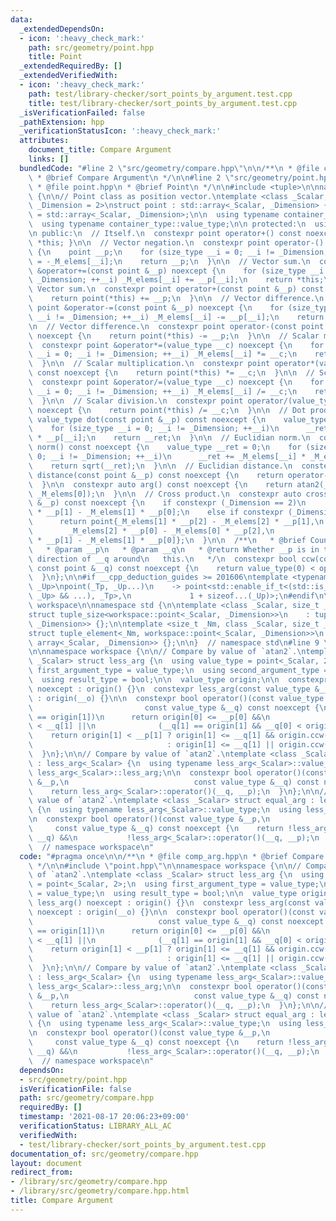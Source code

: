 ```yaml
---
data:
  _extendedDependsOn:
  - icon: ':heavy_check_mark:'
    path: src/geometry/point.hpp
    title: Point
  _extendedRequiredBy: []
  _extendedVerifiedWith:
  - icon: ':heavy_check_mark:'
    path: test/library-checker/sort_points_by_argument.test.cpp
    title: test/library-checker/sort_points_by_argument.test.cpp
  _isVerificationFailed: false
  _pathExtension: hpp
  _verificationStatusIcon: ':heavy_check_mark:'
  attributes:
    document_title: Compare Argument
    links: []
  bundledCode: "#line 2 \"src/geometry/compare.hpp\"\n\n/**\n * @file comp_arg.hpp\n\
    \ * @brief Compare Argument\n */\n\n#line 2 \"src/geometry/point.hpp\"\n\n/**\n\
    \ * @file point.hpp\n * @brief Point\n */\n\n#include <tuple>\n\nnamespace workspace\
    \ {\n\n// Point class as position vector.\ntemplate <class _Scalar, std::size_t\
    \ _Dimension = 2>\nstruct point : std::array<_Scalar, _Dimension> {\n  using container_type\
    \ = std::array<_Scalar, _Dimension>;\n\n  using typename container_type::size_type;\n\
    \  using typename container_type::value_type;\n\n protected:\n  using container_type::_M_elems;\n\
    \n public:\n  // Itself.\n  constexpr point operator+() const noexcept { return\
    \ *this; }\n\n  // Vector negation.\n  constexpr point operator-() const noexcept\
    \ {\n    point __p;\n    for (size_type __i = 0; __i != _Dimension; ++__i) __p[__i]\
    \ = -_M_elems[__i];\n    return __p;\n  }\n\n  // Vector sum.\n  constexpr point\
    \ &operator+=(const point &__p) noexcept {\n    for (size_type __i = 0; __i !=\
    \ _Dimension; ++__i) _M_elems[__i] += __p[__i];\n    return *this;\n  }\n\n  //\
    \ Vector sum.\n  constexpr point operator+(const point &__p) const noexcept {\n\
    \    return point(*this) += __p;\n  }\n\n  // Vector difference.\n  constexpr\
    \ point &operator-=(const point &__p) noexcept {\n    for (size_type __i = 0;\
    \ __i != _Dimension; ++__i) _M_elems[__i] -= __p[__i];\n    return *this;\n  }\n\
    \n  // Vector difference.\n  constexpr point operator-(const point &__p) const\
    \ noexcept {\n    return point(*this) -= __p;\n  }\n\n  // Scalar multiplication.\n\
    \  constexpr point &operator*=(value_type __c) noexcept {\n    for (size_type\
    \ __i = 0; __i != _Dimension; ++__i) _M_elems[__i] *= __c;\n    return *this;\n\
    \  }\n\n  // Scalar multiplication.\n  constexpr point operator*(value_type __c)\
    \ const noexcept {\n    return point(*this) *= __c;\n  }\n\n  // Scalar division.\n\
    \  constexpr point &operator/=(value_type __c) noexcept {\n    for (size_type\
    \ __i = 0; __i != _Dimension; ++__i) _M_elems[__i] /= __c;\n    return *this;\n\
    \  }\n\n  // Scalar division.\n  constexpr point operator/(value_type __c) const\
    \ noexcept {\n    return point(*this) /= __c;\n  }\n\n  // Dot product.\n  constexpr\
    \ value_type dot(const point &__p) const noexcept {\n    value_type __ret = 0;\n\
    \    for (size_type __i = 0; __i != _Dimension; ++__i)\n      __ret += _M_elems[__i]\
    \ * __p[__i];\n    return __ret;\n  }\n\n  // Euclidian norm.\n  constexpr value_type\
    \ norm() const noexcept {\n    value_type __ret = 0;\n    for (size_type __i =\
    \ 0; __i != _Dimension; ++__i)\n      __ret += _M_elems[__i] * _M_elems[__i];\n\
    \    return sqrt(__ret);\n  }\n\n  // Euclidian distance.\n  constexpr value_type\
    \ distance(const point &__p) const noexcept {\n    return operator-(__p).norm();\n\
    \  }\n\n  constexpr auto arg() const noexcept {\n    return atan2(_M_elems[1],\
    \ _M_elems[0]);\n  }\n\n  // Cross product.\n  constexpr auto cross(const point\
    \ &__p) const noexcept {\n    if constexpr (_Dimension == 2)\n      return _M_elems[0]\
    \ * __p[1] - _M_elems[1] * __p[0];\n    else if constexpr (_Dimension == 3)\n\
    \      return point{_M_elems[1] * __p[2] - _M_elems[2] * __p[1],\n           \
    \        _M_elems[2] * __p[0] - _M_elems[0] * __p[2],\n                   _M_elems[0]\
    \ * __p[1] - _M_elems[1] * __p[0]};\n  }\n\n  /**\n   * @brief Counter-clockwise.\n\
    \   * @param __p\n   * @param __q\n   * @return Whether __p is in the counter-clockwise\
    \ direction of __q around\n   this.\n   */\n  constexpr bool ccw(const point &__p,\
    \ const point &__q) const noexcept {\n    return value_type(0) < operator-(__p).cross(operator-(__q));\n\
    \  }\n};\n\n#if __cpp_deduction_guides >= 201606\ntemplate <typename _Tp, typename...\
    \ _Up>\npoint(_Tp, _Up...)\n    -> point<std::enable_if_t<(std::is_same_v<_Tp,\
    \ _Up> && ...), _Tp>,\n             1 + sizeof...(_Up)>;\n#endif\n\n}  // namespace\
    \ workspace\n\nnamespace std {\n\ntemplate <class _Scalar, size_t _Dimension>\n\
    struct tuple_size<workspace::point<_Scalar, _Dimension>>\n    : tuple_size<array<_Scalar,\
    \ _Dimension>> {};\n\ntemplate <size_t _Nm, class _Scalar, size_t _Dimension>\n\
    struct tuple_element<_Nm, workspace::point<_Scalar, _Dimension>>\n    : tuple_element<_Nm,\
    \ array<_Scalar, _Dimension>> {};\n\n}  // namespace std\n#line 9 \"src/geometry/compare.hpp\"\
    \n\nnamespace workspace {\n\n// Compare by value of `atan2`.\ntemplate <class\
    \ _Scalar> struct less_arg {\n  using value_type = point<_Scalar, 2>;\n  using\
    \ first_argument_type = value_type;\n  using second_argument_type = value_type;\n\
    \  using result_type = bool;\n\n  value_type origin;\n\n  constexpr less_arg()\
    \ noexcept : origin() {}\n  constexpr less_arg(const value_type &__o) noexcept\
    \ : origin(__o) {}\n\n  constexpr bool operator()(const value_type &__p,\n   \
    \                         const value_type &__q) const noexcept {\n    if (__p[1]\
    \ == origin[1])\n      return origin[0] <= __p[0] &&\n             (origin[1]\
    \ < __q[1] ||\n              (__q[1] == origin[1] && __q[0] < origin[0]));\n\n\
    \    return origin[1] < __p[1] ? origin[1] <= __q[1] && origin.ccw(__p, __q)\n\
    \                              : origin[1] <= __q[1] || origin.ccw(__p, __q);\n\
    \  }\n};\n\n// Compare by value of `atan2`.\ntemplate <class _Scalar> struct greater_arg\
    \ : less_arg<_Scalar> {\n  using typename less_arg<_Scalar>::value_type;\n  using\
    \ less_arg<_Scalar>::less_arg;\n\n  constexpr bool operator()(const value_type\
    \ &__p,\n                            const value_type &__q) const noexcept {\n\
    \    return less_arg<_Scalar>::operator()(__q, __p);\n  }\n};\n\n// Compare by\
    \ value of `atan2`.\ntemplate <class _Scalar> struct equal_arg : less_arg<_Scalar>\
    \ {\n  using typename less_arg<_Scalar>::value_type;\n  using less_arg<_Scalar>::less_arg;\n\
    \n  constexpr bool operator()(const value_type &__p,\n                       \
    \     const value_type &__q) const noexcept {\n    return !less_arg<_Scalar>::operator()(__p,\
    \ __q) &&\n           !less_arg<_Scalar>::operator()(__q, __p);\n  }\n};\n\n}\
    \  // namespace workspace\n"
  code: "#pragma once\n\n/**\n * @file comp_arg.hpp\n * @brief Compare Argument\n\
    \ */\n\n#include \"point.hpp\"\n\nnamespace workspace {\n\n// Compare by value\
    \ of `atan2`.\ntemplate <class _Scalar> struct less_arg {\n  using value_type\
    \ = point<_Scalar, 2>;\n  using first_argument_type = value_type;\n  using second_argument_type\
    \ = value_type;\n  using result_type = bool;\n\n  value_type origin;\n\n  constexpr\
    \ less_arg() noexcept : origin() {}\n  constexpr less_arg(const value_type &__o)\
    \ noexcept : origin(__o) {}\n\n  constexpr bool operator()(const value_type &__p,\n\
    \                            const value_type &__q) const noexcept {\n    if (__p[1]\
    \ == origin[1])\n      return origin[0] <= __p[0] &&\n             (origin[1]\
    \ < __q[1] ||\n              (__q[1] == origin[1] && __q[0] < origin[0]));\n\n\
    \    return origin[1] < __p[1] ? origin[1] <= __q[1] && origin.ccw(__p, __q)\n\
    \                              : origin[1] <= __q[1] || origin.ccw(__p, __q);\n\
    \  }\n};\n\n// Compare by value of `atan2`.\ntemplate <class _Scalar> struct greater_arg\
    \ : less_arg<_Scalar> {\n  using typename less_arg<_Scalar>::value_type;\n  using\
    \ less_arg<_Scalar>::less_arg;\n\n  constexpr bool operator()(const value_type\
    \ &__p,\n                            const value_type &__q) const noexcept {\n\
    \    return less_arg<_Scalar>::operator()(__q, __p);\n  }\n};\n\n// Compare by\
    \ value of `atan2`.\ntemplate <class _Scalar> struct equal_arg : less_arg<_Scalar>\
    \ {\n  using typename less_arg<_Scalar>::value_type;\n  using less_arg<_Scalar>::less_arg;\n\
    \n  constexpr bool operator()(const value_type &__p,\n                       \
    \     const value_type &__q) const noexcept {\n    return !less_arg<_Scalar>::operator()(__p,\
    \ __q) &&\n           !less_arg<_Scalar>::operator()(__q, __p);\n  }\n};\n\n}\
    \  // namespace workspace\n"
  dependsOn:
  - src/geometry/point.hpp
  isVerificationFile: false
  path: src/geometry/compare.hpp
  requiredBy: []
  timestamp: '2021-08-17 20:06:23+09:00'
  verificationStatus: LIBRARY_ALL_AC
  verifiedWith:
  - test/library-checker/sort_points_by_argument.test.cpp
documentation_of: src/geometry/compare.hpp
layout: document
redirect_from:
- /library/src/geometry/compare.hpp
- /library/src/geometry/compare.hpp.html
title: Compare Argument
---
```


